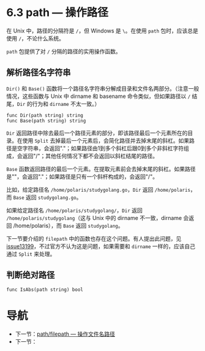 # 6.3 path — 操作路径 #

在 Unix 中，路径的分隔符是 `/`，但 Windows 是 `\`。在使用 `path` 包时，应该总是使用 `/`，不论什么系统。

`path` 包提供了对 `/` 分隔的路径的实用操作函数。

## 解析路径名字符串

`Dir()` 和 `Base()` 函数将一个路径名字符串分解成目录和文件名两部分。（注意一般情况，这些函数与 Unix 中 dirname 和 basename 命令类似，但如果路径以 `/` 结尾，`Dir` 的行为和 `dirname` 不太一致。）

```
func Dir(path string) string
func Base(path string) string
```
`Dir` 返回路径中除去最后一个路径元素的部分，即该路径最后一个元素所在的目录。在使用 `Split` 去掉最后一个元素后，会简化路径并去掉末尾的斜杠。如果路径是空字符串，会返回"."；如果路径由1到多个斜杠后跟0到多个非斜杠字符组成，会返回"/"；其他任何情况下都不会返回以斜杠结尾的路径。

`Base` 函数返回路径的最后一个元素。在提取元素前会去掉末尾的斜杠。如果路径是""，会返回"."；如果路径是只有一个斜杆构成的，会返回"/"。

比如，给定路径名 `/home/polaris/studygolang.go`，`Dir` 返回 `/home/polaris`，而 `Base` 返回 `studygolang.go`。

如果给定路径名 `/home/polaris/studygolang/`，`Dir` 返回 `/home/polaris/studygolang`（这与 Unix 中的 dirname 不一致，dirname 会返回 /home/polaris），而 `Base` 返回 `studygolang`。

下一节要介绍的 `filepath` 中的函数也存在这个问题。有人提出此问题，见[issue13199](https://github.com/golang/go/issues/13199)，不过官方不认为这是问题，如果需要和 `dirname` 一样的，应该自己通过 `Split` 来处理。

## 判断绝对路径

`func IsAbs(path string) bool`



# 导航 #

- 下一节：[path/filepath — 操作文件名路径](06.2.md)
- 下一节：
